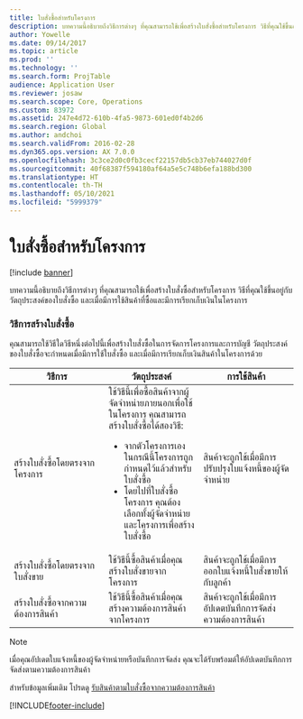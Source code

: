```yaml
---
title: ใบสั่งซื้อสำหรับโครงการ
description: บทความนี้อธิบายถึงวิธีการต่างๆ ที่คุณสามารถใช้เพื่อสร้างใบสั่งซื้อสำหรับโครงการ วิธีที่คุณใช้ขึ้นอยู่กับวัตถุประสงค์ของใบสั่งซื้อ และเมื่อมีการใช้สินค้าที่ซื้อและมีการเรียกเก็บเงินในโครงการ
author: Yowelle
ms.date: 09/14/2017
ms.topic: article
ms.prod: ''
ms.technology: ''
ms.search.form: ProjTable
audience: Application User
ms.reviewer: josaw
ms.search.scope: Core, Operations
ms.custom: 83972
ms.assetid: 247e4d72-610b-4fa5-9873-601ed0f4b2d6
ms.search.region: Global
ms.author: andchoi
ms.search.validFrom: 2016-02-28
ms.dyn365.ops.version: AX 7.0.0
ms.openlocfilehash: 3c3ce2d0c0fb3cecf22157db5cb37eb744027d0f
ms.sourcegitcommit: 40f68387f594180af64a5e5c748b6efa188bd300
ms.translationtype: HT
ms.contentlocale: th-TH
ms.lasthandoff: 05/10/2021
ms.locfileid: "5999379"
---
```

# <a name="purchase-orders-for-a-project"></a>ใบสั่งซื้อสำหรับโครงการ

[!include [banner](../includes/banner.md)]

บทความนี้อธิบายถึงวิธีการต่างๆ ที่คุณสามารถใช้เพื่อสร้างใบสั่งซื้อสำหรับโครงการ วิธีที่คุณใช้ขึ้นอยู่กับวัตถุประสงค์ของใบสั่งซื้อ และเมื่อมีการใช้สินค้าที่ซื้อและมีการเรียกเก็บเงินในโครงการ

### <a name="methods-for-creating-a-purchase-order"></a>วิธีการสร้างใบสั่งซื้อ

คุณสามารถใช้วิธีใดวิธีหนึ่งต่อไปนี้เพื่อสร้างใบสั่งซื้อในการจัดการโครงการและการบัญชี วัตถุประสงค์ของใบสั่งซื้อจะกำหนดเมื่อมีการใช้ใบสั่งซื้อ และเมื่อมีการเรียกเก็บเงินสินค้าในโครงการด้วย

<table>
<colgroup>
<col width="33%" />
<col width="33%" />
<col width="33%" />
</colgroup>
<thead>
<tr class="header">
<th>วิธีการ</th>
<th>วัตถุประสงค์</th>
<th>การใช้สินค้า</th>
</tr>
</thead>
<tbody>
<tr class="odd">
<td>สร้างใบสั่งซื้อโดยตรงจากโครงการ</td>
<td>ใช้วิธีนี้เพื่อซื้อสินค้าจากผู้จัดจำหน่ายภายนอกเพื่อใช้ในโครงการ คุณสามารถสร้างใบสั่งซื้อได้สองวิธี:
<ul>
<li>จากตัวโครงการเอง ในกรณีนี้โครงการถูกกำหนดไว้แล้วสำหรับใบสั่งซื้อ</li>
<li>โดยไปที่ใบสั่งซื้อโครงการ คุณต้องเลือกทั้งผู้จัดจำหน่ายและโครงการเพื่อสร้างใบสั่งซื้อ</li>
</ul></td>
<td>สินค้าจะถูกใช้เมื่อมีการปรับปรุงใบแจ้งหนี้ของผู้จัดจำหน่าย</td>
</tr>
<tr class="even">
<td>สร้างใบสั่งซื้อโดยตรงจากใบสั่งขาย</td>
<td>ใช้วิธีนี้ซื้อสินค้าเมื่อคุณสร้างใบสั่งขายจากโครงการ</td>
<td>สินค้าจะถูกใช้เมื่อมีการออกใบแจ้งหนี้ใบสั่งขายให้กับลูกค้า</td>
</tr>
<tr class="odd">
<td>สร้างใบสั่งซื้อจากความต้องการสินค้า</td>
<td>ใช้วิธีนี้ซื้อสินค้าเมื่อคุณสร้างความต้องการสินค้าจากโครงการ</td>
<td>สินค้าจะถูกใช้เมื่อมีการอัปเดตบันทึกการจัดส่งความต้องการสินค้า</td>
</tr>
</tbody>
</table>

> [!NOTE] 
> เมื่อคุณอัปเดตใบแจ้งหนี้ของผู้จัดจำหน่ายหรือบันทึกการจัดส่ง คุณจะได้รับพร้อมต์ให้อัปเดตบันทึกการจัดส่งตามความต้องการสินค้า

สำหรับข้อมูลเพิ่มเติม โปรดดู [รับสินค้าตามใบสั่งซื้อจากความต้องการสินค้า](tasks/receive-items-purchase-order-item-requirement.md)



[!INCLUDE[footer-include](../includes/footer-banner.md)]